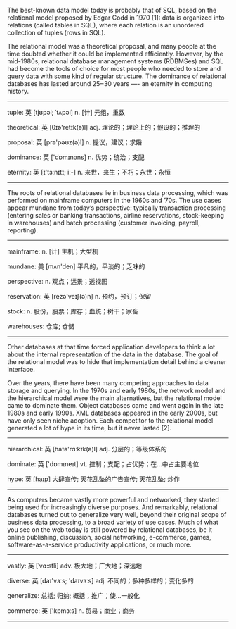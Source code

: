 The best-known data model today is probably that of SQL, based on the relational model proposed by Edgar Codd in 1970 [1]: data is organized into relations (called tables in SQL), where each relation is an unordered collection of tuples (rows in SQL).

The relational model was a theoretical proposal, and many people at the time doubted whether it could be implemented efficiently. However, by the mid-1980s, relational database management systems (RDBMSes) and SQL had become the tools of choice for most people who needed to store and query data with some kind of regular structure. The dominance of relational databases has lasted around 25‒30 years —- an eternity in computing history.

----

tuple: 英 [tjʊpəl; ˈtʌpəl] n. [计] 元组，重数

theoretical: 英 [θɪə'retɪk(ə)l] adj. 理论的；理论上的；假设的；推理的

proposal: 英 [prə'pəʊz(ə)l] n. 提议，建议；求婚

dominance: 英 ['dɒmɪnəns] n. 优势；统治；支配

eternity: 英 [ɪ'tɜːnɪtɪ; iː-] n. 来世，来生；不朽；永世；永恒

----

The roots of relational databases lie in business data processing, which was performed on mainframe computers in the 1960s and ’70s. The use cases appear mundane from today’s perspective: typically transaction processing (entering sales or banking transactions, airline reservations, stock-keeping in warehouses) and batch processing (customer invoicing, payroll, reporting).

----

mainframe: n. [计] 主机；大型机

mundane: 美 [mʌn'den] 平凡的，平淡的；乏味的

perspective: n. 观点；远景；透视图

reservation: 英 [rezə'veɪʃ(ə)n] n. 预约，预订；保留

stock: n. 股份，股票；库存；血统；树干；家畜

warehouses: 仓库; 仓储

----

Other databases at that time forced application developers to think a lot about the internal representation of the data in the database. The goal of the relational model was to hide that implementation detail behind a cleaner interface.

Over the years, there have been many competing approaches to data storage and querying. In the 1970s and early 1980s, the network model and the hierarchical model were the main alternatives, but the relational model came to dominate them. Object databases came and went again in the late 1980s and early 1990s. XML databases appeared in the early 2000s, but have only seen niche adoption. Each competitor to the relational model generated a lot of hype in its time, but it never lasted [2].

----

hierarchical: 英 [haɪə'rɑːkɪk(ə)l] adj. 分层的；等级体系的

dominate: 英 ['dɒmɪneɪt] vt. 控制；支配；占优势；在…中占主要地位

hype: 英 [haɪp] 大肆宣传; 天花乱坠的广告宣传; 天花乱坠; 炒作

----

As computers became vastly more powerful and networked, they started being used for increasingly diverse purposes. And remarkably, relational databases turned out to generalize very well, beyond their original scope of business data processing, to a broad variety of use cases. Much of what you see on the web today is still powered by relational databases, be it online publishing, discussion, social networking, e-commerce, games, software-as-a-service productivity applications, or much more.

----

vastly: 英 [ˈvɑ:stli] adv. 极大地；广大地；深远地

diverse: 英 [daɪ'vɜːs; 'daɪvɜːs] adj. 不同的；多种多样的；变化多的

generalize: 总括; 归纳; 概括；推广；使...一般化

commerce: 英 ['kɒmɜːs] n. 贸易；商业；商务

----
